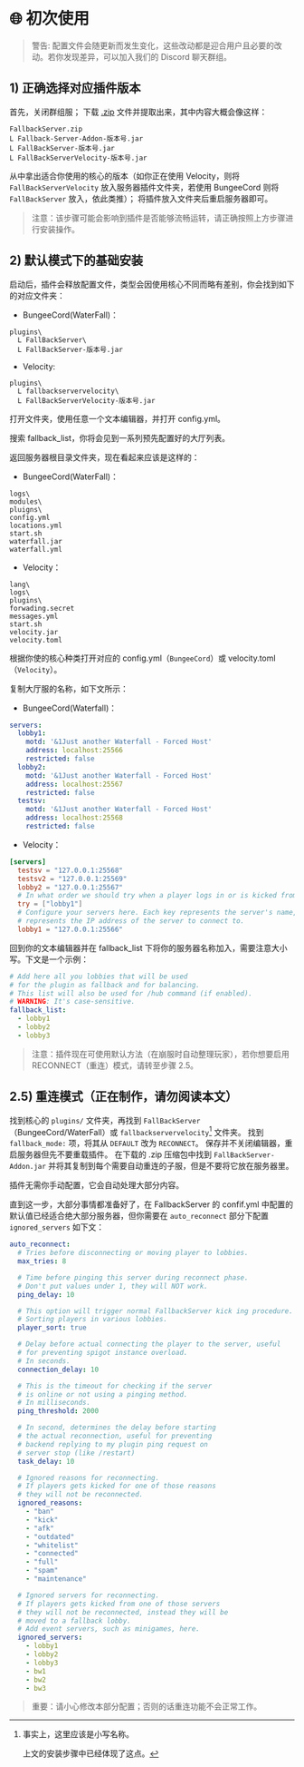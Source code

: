 # 🌐 初次使用
> 警告: 配置文件会随更新而发生变化，这些改动都是迎合用户且必要的改动。若你发现差异，可以加入我们的 Discord 聊天群组。

## 1) 正确选择对应插件版本

首先，关闭群组服；
下载 [.zip](https://www.spigotmc.org/resources/86398/) 文件并提取出来，其中内容大概会像这样：
```
FallbackServer.zip
L Fallback-Server-Addon-版本号.jar
L FallBackServer-版本号.jar
L FallBackServerVelocity-版本号.jar
```
从中拿出适合你使用的核心的版本（如你正在使用 Velocity，则将 `FallBackServerVelocity` 放入服务器插件文件夹，若使用 BungeeCord 则将 `FallBackServer` 放入，依此类推）；
将插件放入文件夹后重启服务器即可。

> 注意：该步骤可能会影响到插件是否能够流畅运转，请正确按照上方步骤进行安装操作。

## 2) 默认模式下的基础安装

启动后，插件会释放配置文件，类型会因使用核心不同而略有差别，你会找到如下的对应文件夹：

- BungeeCord(WaterFall)：
```
plugins\
  L FallBackServer\
  L FallBackServer-版本号.jar
```
- Velocity:
```
plugins\
  L fallbackservervelocity\
  L FallBackServerVelocity-版本号.jar
```
打开文件夹，使用任意一个文本编辑器，并打开 config.yml。

搜索 fallback_list，你将会见到一系列预先配置好的大厅列表。

返回服务器根目录文件夹，现在看起来应该是这样的：
- BungeeCord(WaterFall)：
```
logs\
modules\
pluigns\
config.yml
locations.yml
start.sh
waterfall.jar
waterfall.yml
```
- Velocity：
```
lang\
logs\
plugins\
forwading.secret
messages.yml
start.sh
velocity.jar
velocity.toml
```

根据你使的核心种类打开对应的 config.yml（`BungeeCord`）或 velocity.toml（`Velocity`）。

复制大厅服的名称，如下文所示：
- BungeeCord(Waterfall)：
```YAML
servers:
  lobby1:
    motd: '&1Just another Waterfall - Forced Host'
    address: localhost:25566
    restricted: false
  lobby2:
    motd: '&1Just another Waterfall - Forced Host'
    address: localhost:25567
    restricted: false
  testsv:
    motd: '&1Just another Waterfall - Forced Host'
    address: localhost:25568
    restricted: false
```
- Velocity：
```TOML
[servers]
  testsv = "127.0.0.1:25568"
  testsv2 = "127.0.0.1:25569"
  lobby2 = "127.0.0.1:25567"
  # In what order we should try when a player logs in or is kicked from a server.
  try = ["lobby1"]
  # Configure your servers here. Each key represents the server's name, and the value
  # represents the IP address of the server to connect to.
  lobby1 = "127.0.0.1:25566"
```

回到你的文本编辑器并在 fallback_list 下将你的服务器名称加入，需要注意大小写。下文是一个示例：
```YAML
# Add here all you lobbies that will be used
# for the plugin as fallback and for balancing.
# This list will also be used for /hub command (if enabled).
# WARNING: It's case-sensitive.
fallback_list:
  - lobby1
  - lobby2
  - lobby3
```
> 注意：插件现在可使用默认方法（在崩服时自动整理玩家），若你想要启用 RECONNECT（重连）模式，请转至步骤 2.5。

## 2.5) 重连模式（正在制作，请勿阅读本文）
找到核心的 `plugins/` 文件夹，再找到 `FallBackServer`（BungeeCord/WaterFall）或 `fallbackservervelocity`[^1] 文件夹。
找到 `fallback_mode:` 项，将其从 `DEFAULT` 改为 `RECONNECT`。
保存并不关闭编辑器，重启服务器但先不要重载插件。
在下载的 .zip 压缩包中找到 `FallBackServer-Addon.jar` 并将其复制到每个需要自动重连的子服，但是不要将它放在服务器里。

插件无需你手动配置，它会自动处理大部分内容。

直到这一步，大部分事情都准备好了，在 FallbackServer 的 confif.yml 中配置的默认值已经适合绝大部分服务器，但你需要在 `auto_reconnect` 部分下配置 `ignored_servers` 如下文：
```YAML
auto_reconnect:
  # Tries before disconnecting or moving player to lobbies.
  max_tries: 8

  # Time before pinging this server during reconnect phase.
  # Don't put values under 1, they will NOT work.
  ping_delay: 10

  # This option will trigger normal FallbackServer kick ing procedure.
  # Sorting players in various lobbies.
  player_sort: true

  # Delay before actual connecting the player to the server, useful
  # for preventing spigot instance overload.
  # In seconds.
  connection_delay: 10

  # This is the timeout for checking if the server
  # is online or not using a pinging method.
  # In milliseconds.
  ping_threshold: 2000

  # In second, determines the delay before starting
  # the actual reconnection, useful for preventing
  # backend replying to my plugin ping request on
  # server stop (like /restart)
  task_delay: 10

  # Ignored reasons for reconnecting.
  # If players gets kicked for one of those reasons
  # they will not be reconnected.
  ignored_reasons:
    - "ban"
    - "kick"
    - "afk"
    - "outdated"
    - "whitelist"
    - "connected"
    - "full"
    - "spam"
    - "maintenance"

  # Ignored servers for reconnecting.
  # If players gets kicked from one of those servers
  # they will not be reconnected, instead they will be
  # moved to a fallback lobby.
  # Add event servers, such as minigames, here.
  ignored_servers:
    - lobby1
    - lobby2
    - lobby3
    - bw1
    - bw2
    - bw3
```
> 重要：请小心修改本部分配置；否则的话重连功能不会正常工作。


[^1]:
    事实上，这里应该是小写名称。

    上文的安装步骤中已经体现了这点。